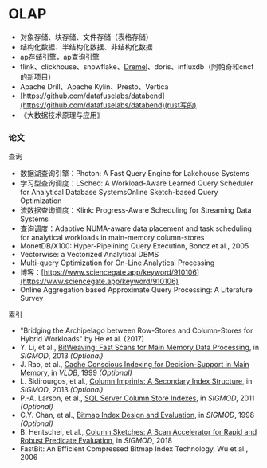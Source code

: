 # OLAP

* 对象存储、块存储、文件存储（表格存储）
* 结构化数据、半结构化数据、非结构化数据
* ap存储引擎，ap查询引擎
* flink、clickhouse、snowflake、[Dremel](https://searchdatabase.techtarget.com.cn/7-20806/)、doris、influxdb（阿帕奇和cncf的新项目）
* Apache Drill、Apache Kylin、Presto、Vertica
* [https://github.com/datafuselabs/databend](https://github.com/datafuselabs/databend)(rust写的)
* 《大数据技术原理与应用》



### 论文

查询

* 数据湖查询引擎：Photon: A Fast Query Engine for Lakehouse Systems
* 学习型查询调度：LSched: A Workload-Aware Learned Query Scheduler for Analytical Database SystemsOnline Sketch-based Query Optimization
* 流数据查询调度：Klink: Progress-Aware Scheduling for Streaming Data Systems
* 查询调度：Adaptive NUMA-aware data placement and task scheduling for analytical workloads in main-memory column-stores
* MonetDB/X100: Hyper-Pipelining Query Execution, Boncz et al., 2005
* Vectorwise: a Vectorized Analytical DBMS
* Multi-query Optimization for On-Line Analytical Processing
* 博客：[https://www.sciencegate.app/keyword/910106](https://www.sciencegate.app/keyword/910106)
* Online Aggregation based Approximate Query Processing: A Literature Survey



索引

* "Bridging the Archipelago between Row-Stores and Column-Stores for Hybrid Workloads" by He et al. (2017)
* Y. Li, et al., [BitWeaving: Fast Scans for Main Memory Data Processing](https://15721.courses.cs.cmu.edu/spring2023/papers/04-olapindexes/li-sigmod2013.pdf), in _SIGMOD_, 2013 _(Optional)_
* J. Rao, et al., [Cache Conscious Indexing for Decision-Support in Main Memory](https://15721.courses.cs.cmu.edu/spring2023/papers/04-olapindexes/rao-vldb97.pdf), in _VLDB_, 1999 _(Optional)_
* L. Sidirourgos, et al., [Column Imprints: A Secondary Index Structure](https://15721.courses.cs.cmu.edu/spring2023/papers/04-olapindexes/p893-sidirourgos.pdf), in _SIGMOD_, 2013 _(Optional)_
* P.-A. Larson, et al., [SQL Server Column Store Indexes](https://15721.courses.cs.cmu.edu/spring2023/papers/04-olapindexes/p1177-larson.pdf), in _SIGMOD_, 2011 _(Optional)_
* C.Y. Chan, et al., [Bitmap Index Design and Evaluation](https://15721.courses.cs.cmu.edu/spring2023/papers/04-olapindexes/p355-chan.pdf), in _SIGMOD_, 1998 _(Optional)_
* B. Hentschel, et al., [Column Sketches: A Scan Accelerator for Rapid and Robust Predicate Evaluation](https://15721.courses.cs.cmu.edu/spring2023/papers/04-olapindexes/hentschel-sigmod18.pdf), in _SIGMOD_, 2018
* FastBit: An Efficient Compressed Bitmap Index Technology, Wu et al., 2006

